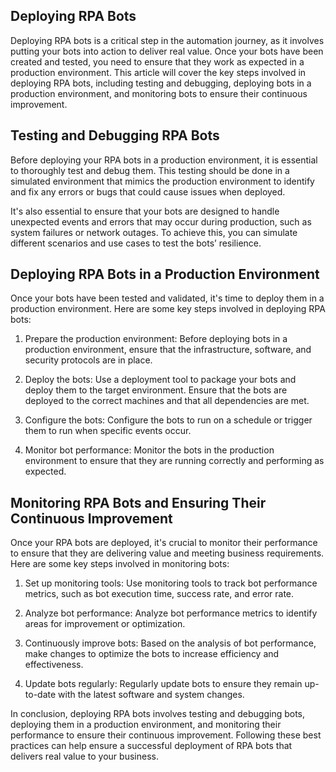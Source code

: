 ## Deploying RPA Bots

Deploying RPA bots is a critical step in the automation journey, as it involves putting your bots into action to deliver real value. Once your bots have been created and tested, you need to ensure that they work as expected in a production environment. This article will cover the key steps involved in deploying RPA bots, including testing and debugging, deploying bots in a production environment, and monitoring bots to ensure their continuous improvement.

## Testing and Debugging RPA Bots

Before deploying your RPA bots in a production environment, it is essential to thoroughly test and debug them. This testing should be done in a simulated environment that mimics the production environment to identify and fix any errors or bugs that could cause issues when deployed.

It's also essential to ensure that your bots are designed to handle unexpected events and errors that may occur during production, such as system failures or network outages. To achieve this, you can simulate different scenarios and use cases to test the bots’ resilience.

## Deploying RPA Bots in a Production Environment

Once your bots have been tested and validated, it's time to deploy them in a production environment. Here are some key steps involved in deploying RPA bots:

1. Prepare the production environment: Before deploying bots in a production environment, ensure that the infrastructure, software, and security protocols are in place.

2. Deploy the bots: Use a deployment tool to package your bots and deploy them to the target environment. Ensure that the bots are deployed to the correct machines and that all dependencies are met.

3. Configure the bots: Configure the bots to run on a schedule or trigger them to run when specific events occur.

4. Monitor bot performance: Monitor the bots in the production environment to ensure that they are running correctly and performing as expected.

## Monitoring RPA Bots and Ensuring Their Continuous Improvement

Once your RPA bots are deployed, it's crucial to monitor their performance to ensure that they are delivering value and meeting business requirements. Here are some key steps involved in monitoring bots:

1. Set up monitoring tools: Use monitoring tools to track bot performance metrics, such as bot execution time, success rate, and error rate.

2. Analyze bot performance: Analyze bot performance metrics to identify areas for improvement or optimization.

3. Continuously improve bots: Based on the analysis of bot performance, make changes to optimize the bots to increase efficiency and effectiveness.

4. Update bots regularly: Regularly update bots to ensure they remain up-to-date with the latest software and system changes.

In conclusion, deploying RPA bots involves testing and debugging bots, deploying them in a production environment, and monitoring their performance to ensure their continuous improvement. Following these best practices can help ensure a successful deployment of RPA bots that delivers real value to your business.
